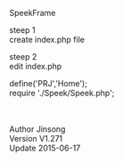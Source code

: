 SpeekFrame 

steep 1 <br>
create index.php file <br>

steep 2 <br>
edit index.php <br>

define('PRJ','Home'); <br>
require './Speek/Speek.php'; <br><br><br>

 Author Jinsong <br>
 Version V1.271 <br>
 Update 2015-06-17 
